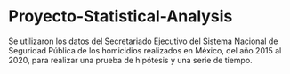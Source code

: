 # Proyecto-Statistical-Analysis
Se utilizaron los datos del Secretariado  Ejecutivo del Sistema Nacional de Seguridad Pública de los homicidios realizados en México, del año 2015 al 2020, para realizar una prueba de hipótesis y una serie de tiempo. 
